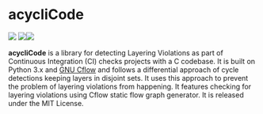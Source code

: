 <p align="center">

<h1>acycliCode</h1> 

<img src="https://img.shields.io/packagist/l/doctrine/orm.svg"> <img src="https://img.shields.io/pypi/pyversions/Django.svg"><img src="https://img.shields.io/badge/lang-C-green.svg">

</p>

**acycliCode** is a library for detecting Layering Violations as part of Continuous Integration (CI) checks projects with a C codebase. It is built on Python 3.x and [GNU Cflow](https://www.gnu.org/software/cflow/) and follows a differential approach of cycle detections keeping layers in disjoint sets. It uses this approach to prevent the problem of layering violations from happening.  It features checking for layering violations using Cflow static flow graph generator. It is released under the MIT License. 